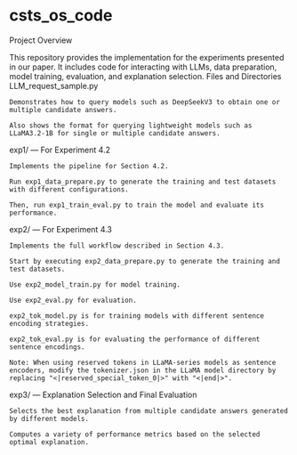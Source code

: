 # csts_os_code
Project Overview

This repository provides the implementation for the experiments presented in our paper. It includes code for interacting with LLMs, data preparation, model training, evaluation, and explanation selection.
Files and Directories
LLM_request_sample.py

    Demonstrates how to query models such as DeepSeekV3 to obtain one or multiple candidate answers.

    Also shows the format for querying lightweight models such as LLaMA3.2-1B for single or multiple candidate answers.

exp1/ — For Experiment 4.2

    Implements the pipeline for Section 4.2.

    Run exp1_data_prepare.py to generate the training and test datasets with different configurations.

    Then, run exp1_train_eval.py to train the model and evaluate its performance.

exp2/ — For Experiment 4.3

    Implements the full workflow described in Section 4.3.

    Start by executing exp2_data_prepare.py to generate the training and test datasets.

    Use exp2_model_train.py for model training.

    Use exp2_eval.py for evaluation.

    exp2_tok_model.py is for training models with different sentence encoding strategies.

    exp2_tok_eval.py is for evaluating the performance of different sentence encodings.

    Note: When using reserved tokens in LLaMA-series models as sentence encoders, modify the tokenizer.json in the LLaMA model directory by replacing "<|reserved_special_token_0|>" with "<|end|>".

exp3/ — Explanation Selection and Final Evaluation

    Selects the best explanation from multiple candidate answers generated by different models.

    Computes a variety of performance metrics based on the selected optimal explanation.
